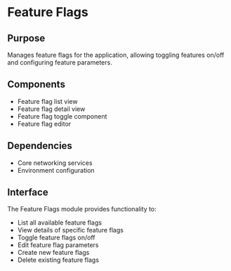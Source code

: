 # Feature Flags

## Purpose
Manages feature flags for the application, allowing toggling features on/off and configuring feature parameters.

## Components
- Feature flag list view
- Feature flag detail view
- Feature flag toggle component
- Feature flag editor

## Dependencies
- Core networking services
- Environment configuration

## Interface
The Feature Flags module provides functionality to:
- List all available feature flags
- View details of specific feature flags
- Toggle feature flags on/off
- Edit feature flag parameters
- Create new feature flags
- Delete existing feature flags
